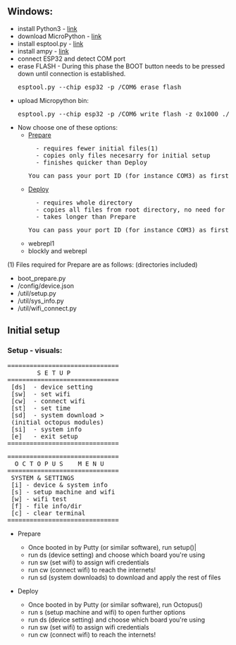 ## Windows:
* install Python3 - [link](https://www.python.org/downloads/)
* download MicroPython - [link](https://micropython.org/download#esp32)
* install esptool.py - [link](https://github.com/espressif/esptool)
* install ampy - [link](https://github.com/adafruit/ampy)
* connect ESP32 and detect COM port
* erase FLASH - During this phase the BOOT button needs to be pressed down until connection is established.
    <pre>esptool.py --chip esp32 -p /COM6 erase_flash</pre>
* upload Micropython bin: 
    <pre>esptool.py --chip esp32 -p /COM6 write_flash -z 0x1000 ./down/esp32-_FileVersion_.bin</pre>
* Now choose one of these options:
    * [Prepare](https://github.com/octopusengine/octopuslab/blob/master/esp32-micropython/prepare.bat)
        <pre>  - requires fewer initial files(1)
        - copies only files necesarry for initial setup
        - finishes quicker than Deploy</pre>
        <pre>You can pass your port ID (for instance COM3) as first parameter if you're running the script from command line.</pre>
    * [Deploy](https://github.com/octopusengine/octopuslab/blob/master/esp32-micropython/deploy.bat)
        <pre>  - requires whole directory
        - copies all files from root directory, no need for initial setup
        - takes longer than Prepare</pre>
        <pre>You can pass your port ID (for instance COM3) as first parameter if you're running the script from command line.</pre>
    * webrepl1
    * blockly and webrepl

(1) Files required for Prepare are as follows: (directories included)
 - boot_prepare.py
 - /config/device.json
 - /util/setup.py
 - /util/sys_info.py
 - /util/wifi_connect.py

## Initial setup
### Setup - visuals:
<pre>
==============================
        S E T U P
==============================
 [ds]  - device setting
 [sw]  - set wifi
 [cw]  - connect wifi
 [st]  - set time
 [sd]  - system download >
 (initial octopus modules)
 [si]  - system info
 [e]   - exit setup
==============================
</pre>
<pre>
==============================
  O C T O P U S    M E N U
==============================
 SYSTEM & SETTINGS
 [i] - device & system info
 [s] - setup machine and wifi
 [w] - wifi test
 [f] - file info/dir
 [c] - clear terminal
==============================
</pre>

* Prepare
    * Once booted in by Putty (or similar software), run setup()|
    * run ds (device setting) and choose which board you're using
    * run sw (set wifi) to assign wifi credentials
    * run cw (connect wifi) to reach the internets!
    * run sd (system downloads) to download and apply the rest of files
    
* Deploy
    * Once booted in by Putty (or similar software), run Octopus()
    * run s (setup machine and wifi) to open further options
    * run ds (device setting) and choose which board you're using
    * run sw (set wifi) to assign wifi credentials
    * run cw (connect wifi) to reach the internets!
    
